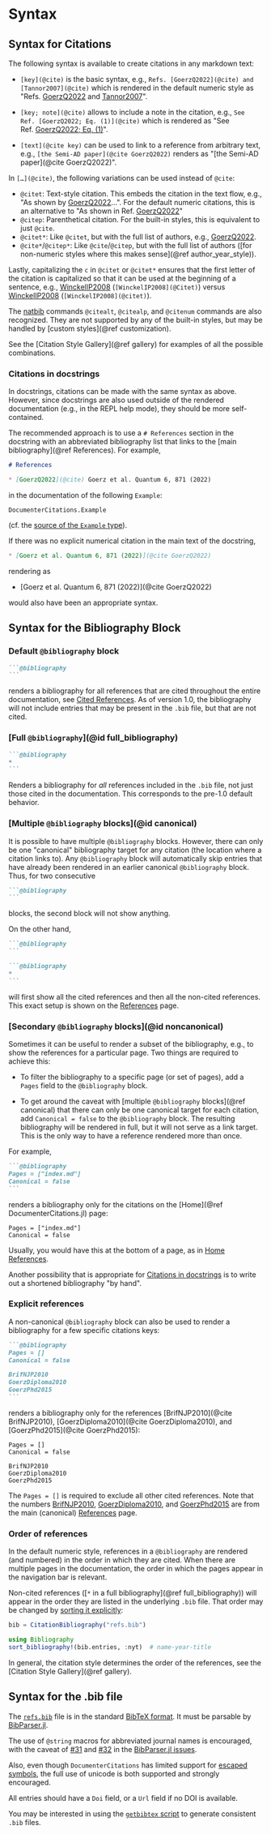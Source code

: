 # Syntax

## Syntax for Citations

The following syntax is available to create citations in any markdown text:

* `[key](@cite)` is the basic syntax, e.g., `Refs. [GoerzQ2022](@cite) and [Tannor2007](@cite)` which is rendered in the default numeric style as "Refs. [GoerzQ2022](@cite) and [Tannor2007](@cite)".

* `[key; note](@cite)` allows to include a note in the citation, e.g., `See Ref. [GoerzQ2022; Eq. (1)](@cite)` which is rendered as "See Ref. [GoerzQ2022; Eq. (1)](@cite)".

* `[text](@cite key)` can be used to link to a reference from arbitrary text, e.g., `[the Semi-AD paper](@cite GoerzQ2022)` renders as "[the Semi-AD paper](@cite GoerzQ2022)".

In `[…](@cite)`, the following variations can be used instead of `@cite`:

* `@citet`: Text-style citation. This embeds the citation in the text flow, e.g., "As shown by [GoerzQ2022](@citet)…". For the default numeric citations, this is an alternative to "As shown in Ref. [GoerzQ2022](@cite)"
* `@citep`: Parenthetical citation. For the built-in styles, this is equivalent to just `@cite`.
* `@citet*`: Like `@citet`, but with the full list of authors, e.g., [GoerzQ2022](@citet*).
* `@cite*`/`@citep*`: Like `@cite`/`@citep`, but with the full list of authors ([for non-numeric styles where this makes sense](@ref author_year_style)).

Lastly, capitalizing the `c` in `@citet` or `@citet*` ensures that the first letter of the citation is capitalized so that it can be used at the beginning of a sentence, e.g., [WinckelIP2008](@Citet) (`[WinckelIP2008](@Citet)`) versus [WinckelIP2008](@citet) (`[WinckelIP2008](@citet)`).

The [natbib](https://mirrors.rit.edu/CTAN/macros/latex/contrib/natbib/natnotes.pdf) commands `@citealt`, `@citealp`, and `@citenum` commands are also recognized. They are not supported by any of the built-in styles, but  may be handled by [custom styles](@ref customization).

See the [Citation Style Gallery](@ref gallery) for examples of all the possible combinations.


### Citations in docstrings

In docstrings, citations can be made with the same syntax as above. However, since docstrings are also used outside of the rendered documentation (e.g., in the REPL help mode), they should be more self-contained.

The recommended approach is to use a `# References` section in the docstring with an abbreviated bibliography list that links to the [main bibliography](@ref References). For example,

```markdown
# References

* [GoerzQ2022](@cite) Goerz et al. Quantum 6, 871 (2022)
```

in the documentation of the following `Example`:

```@docs
DocumenterCitations.Example
```

(cf. the [source of the `Example` type](https://github.com/JuliaDocs/DocumenterCitations.jl/blob/3b208240f29f9fe7104d27c90f0c324517d18ba6/src/DocumenterCitations.jl#L100-L110)).

If there was no explicit numerical citation in the main text of the docstring,

```markdown
* [Goerz et al. Quantum 6, 871 (2022)](@cite GoerzQ2022)
```

rendering as

* [Goerz et al. Quantum 6, 871 (2022)](@cite GoerzQ2022)

would also have been an appropriate syntax.


## Syntax for the Bibliography Block

### Default `@bibliography` block

~~~markdown
```@bibliography
```
~~~

renders a bibliography for all references that are cited throughout the entire documentation, see [Cited References](@ref). As of version 1.0, the bibliography will not include entries that may be present in the `.bib` file, but that are not cited.


### [Full `@bibliography`](@id full_bibliography)

~~~markdown
```@bibliography
*
```
~~~

Renders a bibliography for *all* references included in the `.bib` file, not just those cited in the documentation. This corresponds to the pre-1.0 default behavior.


### [Multiple `@bibliography` blocks](@id canonical)

It is possible to have multiple `@bibliography` blocks. However, there can only be one "canonical" bibliography target for any citation (the location where a citation links to). Any `@bibliography` block will automatically skip entries that have already been rendered in an earlier canonical `@bibliography` block. Thus, for two consecutive

~~~markdown
```@bibliography
```
~~~

blocks, the second block will not show anything.

On the other hand,
~~~markdown
```@bibliography
```

```@bibliography
*
```
~~~
will first show all the cited references and then all the non-cited references.
This exact setup is shown on the [References](@ref) page.

### [Secondary `@bibliography` blocks](@id noncanonical)

Sometimes it can be useful to render a subset of the bibliography, e.g., to show the references for a particular page. Two things are required to achieve this:

* To filter the bibliography to a specific page (or set of pages), add a `Pages` field to the `@bibliography` block.

* To get around the caveat with [multiple `@bibliography` blocks](@ref canonical) that there can only be one canonical target for each citation, add `Canonical = false` to the `@bibliography` block. The resulting bibliography will be rendered in full, but it will not serve as a link target. This is the only way to have a reference rendered more than once.

For example,

~~~markdown
```@bibliography
Pages = ["index.md"]
Canonical = false
```
~~~

renders a bibliography only for the citations on the [Home](@ref DocumenterCitations.jl) page:

```@bibliography
Pages = ["index.md"]
Canonical = false
```

Usually, you would have this at the bottom of a page, as in [Home References](@ref).

Another possibility that is appropriate for [Citations in docstrings](@ref) is to write out a shortened bibliography "by hand".


### Explicit references

A non-canonical `@bibliography` block can also be used to render a bibliography for a few specific citations keys:

~~~markdown
```@bibliography
Pages = []
Canonical = false

BrifNJP2010
GoerzDiploma2010
GoerzPhd2015
```
~~~

renders a bibliography only for the references
[BrifNJP2010](@cite BrifNJP2010),
[GoerzDiploma2010](@cite GoerzDiploma2010), and [GoerzPhd2015](@cite GoerzPhd2015):

```@bibliography
Pages = []
Canonical = false

BrifNJP2010
GoerzDiploma2010
GoerzPhd2015
```

The `Pages = []` is required to exclude all other cited references.
Note that the numbers [BrifNJP2010](@cite), [GoerzDiploma2010](@cite), and [GoerzPhd2015](@cite) are from the main (canonical) [References](@ref) page.

### Order of references

In the default numeric style, references in a `@bibliography` are rendered (and numbered) in the order in which they are cited. When there are multiple pages in the documentation, the order in which the pages appear in the navigation bar is relevant.

Non-cited references ([`*` in a full bibliography](@ref full_bibliography)) will appear in the order they are listed in the underlying `.bib` file. That order may be changed by [sorting it explicitly](https://humans-of-julia.github.io/Bibliography.jl/stable/#Bibliography.sort_bibliography!):

```julia
bib = CitationBibliography("refs.bib")

using Bibliography
sort_bibliography!(bib.entries, :nyt)  # name-year-title
```

In general, the citation style determines the order of the references, see the [Citation Style Gallery](@ref gallery).


## Syntax for the .bib file

The [`refs.bib`](./refs.bib) file is in the standard [BibTeX format](https://www.bibtex.com/g/bibtex-format/). It must be parsable by [BibParser.jl](https://github.com/Humans-of-Julia/BibParser.jl).

The use of `@string` macros for abbreviated journal names is encouraged, with the caveat of [#31](https://github.com/Humans-of-Julia/BibParser.jl/issues/31) and [#32](https://github.com/Humans-of-Julia/BibParser.jl/issues/32) in the [BibParser.jl issues](https://github.com/Humans-of-Julia/BibParser.jl/issues).

Also, even though `DocumenterCitations` has limited support for [escaped symbols](http://www.bibtex.org/SpecialSymbols/), the full use of unicode is both supported and strongly encouraged.

All entries should have a `Doi` field, or a `Url` field if no DOI is available.

You may be interested in using the [`getbibtex` script](https://github.com/goerz/getbibtex) to generate consistent `.bib` files.

